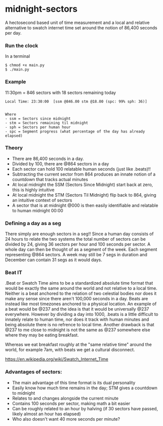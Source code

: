 # midnight-sectors
A hectosecond based unit of time measurement and a local and relative alternative to swatch internet time set around the notion of 86,400 seconds per day. 

### Run the clock
In a terminal
```
$ chmod +x main.py
$ ./main.py
```

### Example
11:30pm = 846 sectors with 18 sectors remaining today
```
Local Time: 23:30:00  [ssm @846.00 stm @18.00 (spc: 99% sph: 36)]


Where
- ssm = Sectors since midnight
- stm = Sectors remaining til midnight
- sph = Sectors per human hour
- spc = Segment progress (what percentage of the day has already elapsed)
```

### Theory
- There are 86,400 seconds in a day.
- Divided by 100, there are @864 sectors in a day
- Each sector can hold 100 relatable human seconds (just like .beats)!!
- Subtracting the current sector from 864 produces an innate notion of a countdown that tracks actual minutes
- At local midnight the SSM (Sectors Since Midnight) start back at zero, this is highly intuitive
- At local midnight the STM (Sectors Til Midnight) flip back to 864, giving an intuitive context of sectors
- A sector that is at midnight @000 is then easily identifiable and relatable to human midnight 00:00

### Defining a day as a seg
There simply are enough sectors in a seg!! Since a human day consists of 24 hours to relate the two systems the total number of sectors can be divided by 24, giving 36 sectors per hour and 100 seconds per sector. A whole day can then be thought of as a segment of the week. Each segment representing @864 sectors. A week may still be 7 segs in duration and December can contain 31 segs as it would days.

### Beat IT
.Beat or Swatch Time aims to be a standardized absolute time format that would be exactly the same around the world and not relative to a local time. Neither is a beat anchored to the relation of two celestial bodies nor does it make any sense since there aren't 100,000 seconds in a day. Beats are instead like most timezones anchored to a physical location. An example of a beat would be @237 and the idea is that it would be universally @237 everywhere. However by dividing a day into 1000, .beats is a little difficult to innately relate to human time, nor does it track with human minutes and being absolute there is no refrence to local time. Another drawback is that @237 to me close to midnight is not the same as @237 somewhere else where they may be eating breakfast. 

Whereas we eat breakfast roughly at the "same relative time" around the world, for example 7am, with beats we get a cultural disconnect. 

https://en.wikipedia.org/wiki/Swatch_Internet_Time

### Advantages of sectors:
- The main advantage of this time format is its dual personality 
- Easily know how much time remains in the day; STM gives a countdown to midnight
- Relates to and changes alongside the current minute
- Contains 100 seconds per sector, making math a bit easier
- Can be roughly related to an hour by halving (if 30 sectors have passed, likely almost an hour has elapsed)
- Who also doesn't want 40 more seconds per minute?
